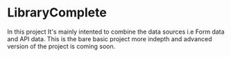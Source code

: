 # LibraryComplete

In this project It's mainly intented to combine the data sources i.e Form data and API data.
This is the bare basic project more indepth and advanced version of the project is coming soon.